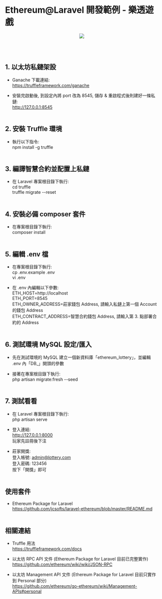 <p align="center"><h1>Ethereum@Laravel 開發範例 - 樂透遊戲</h1></p>
<p align="center"><img src="https://cdn-images-1.medium.com/max/800/1*m_mZQsA2xauAqBNI8DQx1w.png"></p>
<br/><br/>

## 1. 以太坊私鏈架設

- Ganache 下載連結:<br />
https://truffleframework.com/ganache

- 安裝完啟動後, 到設定內將 port 改為 8545, 儲存 & 重啟程式後則建好一條私鏈:<br />
http://127.0.0.1:8545<br /><br />


## 2. 安裝 Truffle 環境

- 執行以下指令:<br />
npm install -g truffle<br /><br />


## 3. 編譯智慧合約並配置上私鏈

- 在 Laravel 專案根目錄下執行:<br />
cd truffle<br />
truffle migrate --reset<br /><br />


## 4. 安裝必備 composer 套件

- 在專案根目錄下執行:<br />
composer install<br /><br />


## 5. 編輯 .env 檔

- 在專案根目錄下執行:<br />
cp .env.example .env<br />
vi .env<br />

- 在 .env 內編輯以下參數:<br />
ETH_HOST=http://localhost<br />
ETH_PORT=8545<br />
ETH_OWNER_ADDRESS=莊家錢包 Address, 請輸入私鏈上第一個 Account 的錢包 Address<br />
ETH_CONTRACT_ADDRESS=智慧合約錢包 Address, 請輸入第 3. 點部署合約的 Address<br /><br />


## 6. 測試環境 MySQL 設定/匯入

- 先在測試環境的 MySQL 建立一個新資料庫「ethereum_lottery」，並編輯 .env 內「DB_」開頭的參數 <br />

- 接著在專案根目錄下執行:<br />
php artisan migrate:fresh --seed<br /><br />


## 7. 測試看看

- 在 Laravel 專案根目錄下執行:<br />
php artisan serve<br />

- 登入連結:<br />
http://127.0.0.1:8000<br />
玩家先註冊後下注<br />

- 莊家開獎:<br />
登入帳號: admin@lottery.com<br />
登入密碼: 123456<br />
按下「開獎」即可<br /><br />


## 使用套件

- Ethereum Package for Laravel<br />
https://github.com/jcsofts/laravel-ethereum/blob/master/README.md<br /><br />


## 相關連結

- Truffle 用法<br />
https://truffleframework.com/docs<br />

- 以太坊 RPC API 文件 (Ethereum Package for Laravel 目前已完整實作)<br />
https://github.com/ethereum/wiki/wiki/JSON-RPC<br />

- 以太坊 Management API 文件 (Ethereum Package for Laravel 目前只實作到 Personal 部分)<br />
https://github.com/ethereum/go-ethereum/wiki/Management-APIs#personal<br />

